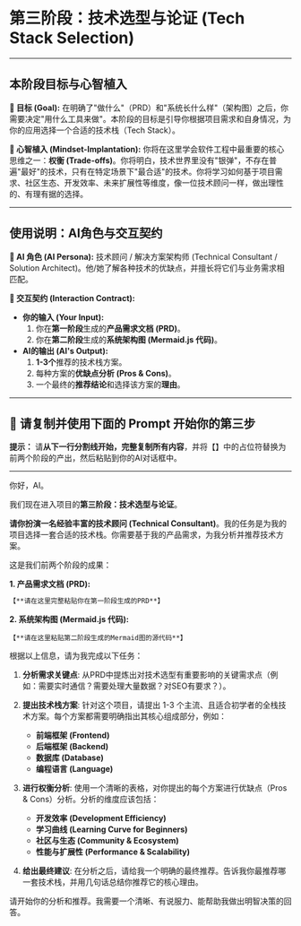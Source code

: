 # 第三阶段：技术选型与论证 (Tech Stack Selection)

---

## 本阶段目标与心智植入

**🎯 目标 (Goal):**
在明确了"做什么"（PRD）和"系统长什么样"（架构图）之后，你需要决定"用什么工具来做"。本阶段的目标是引导你根据项目需求和自身情况，为你的应用选择一个合适的技术栈（Tech Stack）。

**🧠 心智植入 (Mindset-Implantation):**
你将在这里学会软件工程中最重要的核心思维之一：**权衡 (Trade-offs)**。你将明白，技术世界里没有"银弹"，不存在普遍"最好"的技术，只有在特定场景下"最合适"的技术。你将学习如何基于项目需求、社区生态、开发效率、未来扩展性等维度，像一位技术顾问一样，做出理性的、有理有据的选择。

---

## 使用说明：AI角色与交互契约

**🤖 AI 角色 (AI Persona):**
技术顾问 / 解决方案架构师 (Technical Consultant / Solution Architect)。他/她了解各种技术的优缺点，并擅长将它们与业务需求相匹配。

**📝 交互契约 (Interaction Contract):**
*   **你的输入 (Your Input):**
    1.  你在**第一阶段**生成的**产品需求文档 (PRD)**。
    2.  你在**第二阶段**生成的**系统架构图 (Mermaid.js 代码)**。
*   **AI的输出 (AI's Output):**
    1.  **1-3个**推荐的技术栈方案。
    2.  每种方案的**优缺点分析 (Pros & Cons)**。
    3.  一个最终的**推荐结论**和选择该方案的**理由**。

---

## 🚀 请复制并使用下面的 Prompt 开始你的第三步

**提示：** 请**从下一行分割线开始，完整复制所有内容**，并将【】中的占位符替换为前两个阶段的产出，然后粘贴到你的AI对话框中。

---
你好，AI。

我们现在进入项目的**第三阶段：技术选型与论证**。

**请你扮演一名经验丰富的技术顾问 (Technical Consultant)**。我的任务是为我的项目选择一套合适的技术栈。你需要基于我的产品需求，为我分析并推荐技术方案。

这是我们前两个阶段的成果：

**1. 产品需求文档 (PRD):**
```markdown
【**请在这里完整粘贴你在第一阶段生成的PRD**】
```

**2. 系统架构图 (Mermaid.js 代码):**
```mermaid
【**请在这里粘贴第二阶段生成的Mermaid图的源代码**】
```

根据以上信息，请为我完成以下任务：

1.  **分析需求关键点**: 从PRD中提炼出对技术选型有重要影响的关键需求点（例如：需要实时通信？需要处理大量数据？对SEO有要求？）。

2.  **提出技术栈方案**: 针对这个项目，请提出 1-3 个主流、且适合初学者的全栈技术方案。每个方案都需要明确指出其核心组成部分，例如：
    *   **前端框架 (Frontend)**
    *   **后端框架 (Backend)**
    *   **数据库 (Database)**
    *   **编程语言 (Language)**

3.  **进行权衡分析**: 使用一个清晰的表格，对你提出的每个方案进行优缺点（Pros & Cons）分析。分析的维度应该包括：
    *   **开发效率 (Development Efficiency)**
    *   **学习曲线 (Learning Curve for Beginners)**
    *   **社区与生态 (Community & Ecosystem)**
    *   **性能与扩展性 (Performance & Scalability)**

4.  **给出最终建议**: 在分析之后，请给我一个明确的最终推荐。告诉我你最推荐哪一套技术栈，并用几句话总结你推荐它的核心理由。

请开始你的分析和推荐。我需要一个清晰、有说服力、能帮助我做出明智决策的回答。 